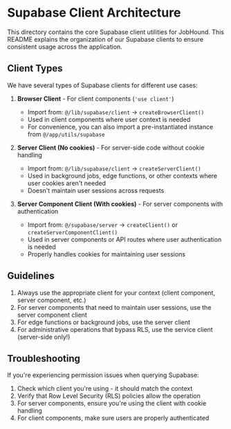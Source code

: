 # Supabase Client Architecture

This directory contains the core Supabase client utilities for JobHound. This README explains the organization of our Supabase clients to ensure consistent usage across the application.

## Client Types

We have several types of Supabase clients for different use cases:

1. **Browser Client** - For client components (`'use client'`)
   - Import from: `@/lib/supabase/client` → `createBrowserClient()`
   - Used in client components where user context is needed
   - For convenience, you can also import a pre-instantiated instance from `@/app/utils/supabase`

2. **Server Client (No cookies)** - For server-side code without cookie handling
   - Import from: `@/lib/supabase/client` → `createServerClient()`
   - Used in background jobs, edge functions, or other contexts where user cookies aren't needed
   - Doesn't maintain user sessions across requests

3. **Server Component Client (With cookies)** - For server components with authentication
   - Import from: `@/supabase/server` → `createClient()` or `createServerComponentClient()`
   - Used in server components or API routes where user authentication is needed
   - Properly handles cookies for maintaining user sessions

## Guidelines

1. Always use the appropriate client for your context (client component, server component, etc.)
2. For server components that need to maintain user sessions, use the server component client
3. For edge functions or background jobs, use the server client
4. For administrative operations that bypass RLS, use the service client (server-side only!)

## Troubleshooting

If you're experiencing permission issues when querying Supabase:

1. Check which client you're using - it should match the context
2. Verify that Row Level Security (RLS) policies allow the operation
3. For server components, ensure you're using the client with cookie handling
4. For client components, make sure users are properly authenticated 
